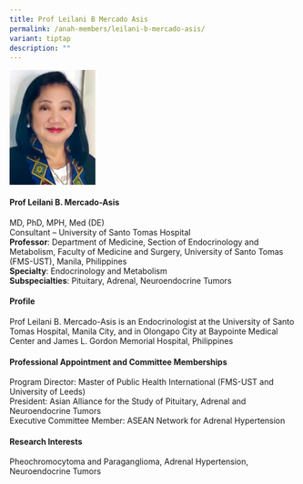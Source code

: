 ```yaml
---
title: Prof Leilani B Mercado Asis
permalink: /anah-members/leilani-b-mercado-asis/
variant: tiptap
description: ""
---
```

<p></p><div class="isomer-image-wrapper"><img style="width: 30%;" height="auto" width="100%" alt="" src="/images/ANAH ASEAN Network of Adrenal/Members/CRN__ANAH___Prof_Leilani_Mercardo_Asis.png"></div><h4><strong>Prof Leilani B. Mercado-Asis&nbsp;</strong>​</h4><p>MD, PhD, MPH, Med (DE)&nbsp;<br>Consultant – University of Santo Tomas Hospital​<br><strong>Professor</strong>: Department of Medicine, Section of Endocrinology and Metabolism, Faculty of&nbsp;Medicine and Surgery, University of Santo Tomas (FMS-UST), Manila, Philippines​<br><strong>Specialty</strong>: Endocrinology and Metabolism​<br><strong>Subspecialties</strong>: Pituitary, Adrenal, Neuroendocrine Tumors​</p><h4><strong>Profile</strong>​</h4><p>Prof Leilani B. Mercado-Asis is an Endocrinologist at the University of Santo Tomas Hospital, Manila City,&nbsp;and in Olongapo City at&nbsp;Baypointe&nbsp;Medical Center and James L. Gordon Memorial Hospital,&nbsp;Philippines​</p><h4><strong>Professional Appointment and Committee Memberships&nbsp;&nbsp;&nbsp;&nbsp;&nbsp;&nbsp;&nbsp;&nbsp;&nbsp;&nbsp;&nbsp;&nbsp;&nbsp;&nbsp;&nbsp;&nbsp;&nbsp;&nbsp;&nbsp;&nbsp;&nbsp;&nbsp;&nbsp;</strong>​</h4><p>Program Director: Master of Public Health International (FMS-UST and University of Leeds)<br>President: Asian Alliance for the Study of Pituitary, Adrenal and Neuroendocrine Tumors<br>Executive Committee Member: ASEAN Network for Adrenal Hypertension​</p><h4><strong>Research Interests&nbsp;&nbsp;&nbsp;&nbsp;&nbsp;&nbsp;&nbsp;&nbsp;&nbsp;&nbsp;&nbsp;&nbsp;&nbsp;&nbsp;&nbsp;&nbsp;&nbsp;&nbsp;&nbsp;&nbsp;&nbsp;&nbsp;&nbsp;&nbsp;&nbsp;&nbsp;&nbsp;&nbsp;&nbsp;&nbsp;&nbsp;&nbsp;&nbsp;&nbsp;&nbsp;&nbsp;&nbsp;&nbsp;&nbsp;&nbsp;&nbsp;&nbsp;&nbsp;&nbsp;&nbsp;&nbsp;&nbsp;&nbsp;&nbsp;&nbsp;&nbsp;&nbsp;&nbsp;&nbsp;&nbsp;&nbsp;&nbsp;&nbsp;&nbsp;&nbsp;&nbsp;&nbsp;&nbsp;&nbsp;&nbsp;&nbsp;&nbsp;&nbsp;&nbsp;&nbsp;&nbsp;&nbsp;&nbsp;&nbsp;&nbsp;</strong>​</h4><p>Pheochromocytoma and Paraganglioma, Adrenal Hypertension, Neuroendocrine Tumors</p>